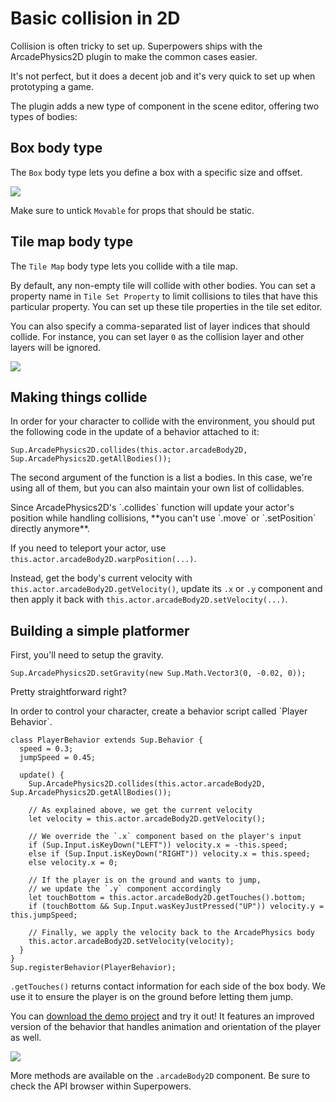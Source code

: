 # Basic collision in 2D

Collision is often tricky to set up.
Superpowers ships with the ArcadePhysics2D plugin to make the common cases easier.

It's not perfect, but it does a decent job and it's very quick to set up when prototyping a game.

The plugin adds a new type of component in the scene editor, offering two types of bodies:

## Box body type

The `Box` body type lets you define a box with a specific size and offset.

![](/images/2d-collision/collision-box.png)

Make sure to untick `Movable` for props that should be static.

## Tile map body type

The `Tile Map` body type lets you collide with a tile map.

By default, any non-empty tile will collide with other bodies. You can set a property name in `Tile Set Property` to limit collisions to tiles that have this particular property. You can set up these tile properties in the tile set editor.

You can also specify a comma-separated list of layer indices that should collide. For instance, you can set layer `0` as the collision layer and other layers will be ignored.

![](/images/2d-collision/collision-map.png)

## Making things collide

In order for your character to collide with the environment, you should put the following code in the update of a behavior attached to it:

```
Sup.ArcadePhysics2D.collides(this.actor.arcadeBody2D, Sup.ArcadePhysics2D.getAllBodies());
```

The second argument of the function is a list a bodies. In this case, we're using all of them, but you can also maintain your own list of collidables.

<div class="note">
  Since ArcadePhysics2D's `.collides` function will update your actor's position while handling collisions, **you can't use `.move` or `.setPosition` directly anymore**.

  If you need to teleport your actor, use `this.actor.arcadeBody2D.warpPosition(...)`.
</div>

Instead, get the body's current velocity with `this.actor.arcadeBody2D.getVelocity()`, update its `.x` or `.y` component and then apply it back with `this.actor.arcadeBody2D.setVelocity(...)`.

## Building a simple platformer

<div class="action">
  First, you'll need to setup the gravity.
</div>

```
Sup.ArcadePhysics2D.setGravity(new Sup.Math.Vector3(0, -0.02, 0));
```

Pretty straightforward right?

<div class="action">
  In order to control your character, create a behavior script called `Player Behavior`.
</div>

```
class PlayerBehavior extends Sup.Behavior {
  speed = 0.3;
  jumpSpeed = 0.45;

  update() {
    Sup.ArcadePhysics2D.collides(this.actor.arcadeBody2D, Sup.ArcadePhysics2D.getAllBodies());

    // As explained above, we get the current velocity
    let velocity = this.actor.arcadeBody2D.getVelocity();

    // We override the `.x` component based on the player's input
    if (Sup.Input.isKeyDown("LEFT")) velocity.x = -this.speed;
    else if (Sup.Input.isKeyDown("RIGHT")) velocity.x = this.speed;
    else velocity.x = 0;

    // If the player is on the ground and wants to jump,
    // we update the `.y` component accordingly
    let touchBottom = this.actor.arcadeBody2D.getTouches().bottom;
    if (touchBottom && Sup.Input.wasKeyJustPressed("UP")) velocity.y = this.jumpSpeed;

    // Finally, we apply the velocity back to the ArcadePhysics body
    this.actor.arcadeBody2D.setVelocity(velocity);
  }
}
Sup.registerBehavior(PlayerBehavior);
```

`.getTouches()` returns contact information for each side of the box body. We use it to ensure the player is on the ground before letting them jump.

You can [download the demo project](https://bitbucket.org/sparklinlabs/superpowers-collision-demo) and try it out!
It features an improved version of the behavior that handles animation and orientation of the player as well.

![](http://i.imgur.com/v4tWyIN.gif)

More methods are available on the `.arcadeBody2D` component. Be sure to check the API browser within Superpowers.

